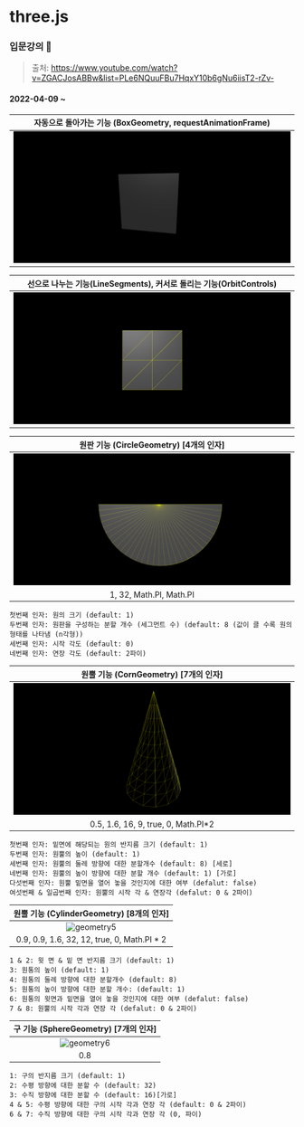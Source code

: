 three.js 
========

### 입문강의 🚀

> 출처: https://www.youtube.com/watch?v=ZGACJosABBw&list=PLe6NQuuFBu7HqxY10b6gNu6iisT2-rZv-



#### 2022-04-09 ~

| 자동으로 돌아가는 기능 (BoxGeometry, requestAnimationFrame) |
| :---------------------------------------------------------: |
|          ![geometry1](README.assets/geometry1.gif)          |



| 선으로 나누는 기능(LineSegments), 커서로 돌리는 기능(OrbitControls) |
| :----------------------------------------------------------: |
|          ![geometry1](README.assets/geometry2.gif)           |

|  원판 기능 (CircleGeometry) [4개의 인자]  |
| :---------------------------------------: |
| ![geometry3](README.assets/geometry3.gif) |
|         1, 32, Math.PI,  Math.PI          |

```
첫번째 인자: 원의 크기 (default: 1)
두번째 인자: 원판을 구성하는 분할 개수 (세그먼트 수) (default: 8 (값이 클 수록 원의 형태를 나타냄 (n각형))
세번째 인자: 시작 각도 (default: 0)
네번째 인자: 연장 각도 (default: 2파이)
```

|   원뿔 기능 (CornGeometry) [7개의 인자]   |
| :---------------------------------------: |
| ![geometry4](README.assets/geometry4.gif) |
|    0.5, 1.6, 16, 9, true, 0, Math.PI*2    |

```
첫번째 인자: 밑면에 해당되는 원의 반지름 크기 (default: 1)
두번째 인자: 원뿔의 높이 (default: 1)
세번째 인자: 원뿔의 둘레 방향에 대한 분할개수 (default: 8) [세로]
네번째 인자: 원뿔의 높이 방향에 대한 분할 개수 (default: 1) [가로]
다섯번째 인자: 원뿔 밑면을 열어 놓을 것인지에 대한 여부 (defalut: false)
여섯번째 & 일곱번째 인자: 원뿔의 시작 각 & 연장각 (defalut: 0 & 2파이)
```

|  원뿔 기능 (CylinderGeometry) [8개의 인자]  |
| :-----------------------------------------: |
|  ![geometry5](README.assets/geometry5.gif)  |
| 0.9, 0.9, 1.6, 32, 12, true, 0, Math.PI * 2 |

```
1 & 2: 윗 면 & 밑 면 반지름 크기 (default: 1)
3: 원통의 높이 (default: 1)
4: 원통의 둘레 방향에 대한 분할개수 (default: 8)
5: 원통의 높이 방향에 대한 분할 개수: (default: 1)
6: 원통의 윗면과 밑면을 열어 놓을 것인지에 대한 여부 (defalut: false)
7 & 8: 원뿔의 시작 각과 연장 각 (defalut: 0 & 2파이)
```

|   구 기능 (SphereGeometry) [7개의 인자]   |
| :---------------------------------------: |
| ![geometry6](README.assets/geometry6.gif) |
|                    0.8                    |

```
1: 구의 반지름 크기 (default: 1)
2: 수평 방향에 대한 분할 수 (default: 32)
3: 수직 방향에 대한 분할 수 (default: 16)[가로]
4 & 5: 수평 방향에 대한 구의 시작 각과 연장 각 (default: 0 & 2파이)
6 & 7: 수직 방향에 대한 구의 시작 각과 연장 각 (0, 파이)
```

